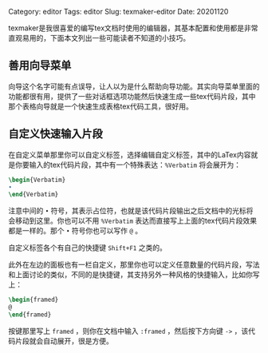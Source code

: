 Category: editor
Tags: editor
Slug: texmaker-editor
Date: 20201120



texmaker是我很喜爱的编写tex文档时使用的编辑器，其基本配置和使用都是非常直观易用的，下面本文列出一些可能读者不知道的小技巧。



## 善用向导菜单

向导这个名字可能有点误导，让人以为是什么帮助向导功能。其实向导菜单里面的功能都很有用，提供了一些对话框选项功能然后快速生成一些tex代码片段，其中那个表格向导就是一个快速生成表格tex代码工具，很好用。



## 自定义快速输入片段

在自定义菜单那里你可以自定义标签，选择编辑自定义标签，其中的LaTex内容就是你要输入的tex代码片段，其中有一个特殊表达：`%Verbatim` 将会展开为：

```tex
\begin{Verbatim}
•
\end{Verbatim}
```

注意中间的 `•` 符号，其表示占位符，也就是该代码片段输出之后文档中的光标将会移动到这里。你也可以不用 `%Verbatim` 表达而直接写上上面的tex代码片段效果都是一样的。那个 `•` 符号你也可以写作 `@` 。

自定义标签各个有自己的快捷键 `Shift+F1` 之类的。

此外在左边的面板也有一栏自定义，那里你也可以定义任意数量的代码片段，写法和上面讨论的类似，不同的是快捷键，其支持另外一种风格的快捷输入，比如你写上：

```tex
\begin{framed}
@
\end{framed}
```

按键那里写上 `framed` ，则你在文档中输入 `:framed` ，然后按下方向键 `->` ，该代码片段就会自动展开，很是方便。